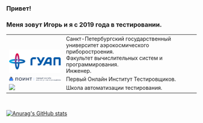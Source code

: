 ### Привет!

### Меня зовут Игорь и я с 2019 года в тестировании.

<table width="100%" border='0'>
   <tr> 
    <td width="30%" valign="bottom"><img title="SUAI" src="images/logo/guap.png"></td><td valign="middle">Санкт-Петербургский государственный университет аэрокосмического приборостроения.</br>Факультет вычислительных систем и программирования.</br>Инженер.</td></tr>
    <tr><td width="30%" valign="bottom"><img title="POINT" src="/images/logo/point.png"></td><td valign="middle">Первый Онлайн Институт Тестировщиков.</br></td>
    <tr><td width="30%" valign="bottom"><img src="/images/qa-guru80.png"></td><td valign="middle">Школа автоматизации тестирования.</td></tr>
   </tr>
  </table>
  </br>

[![Anurag's GitHub stats](https://github-readme-stats.vercel.app/api?username=Bigwatch86)](https://github.com/Bigwatch86/github-readme-stats)
